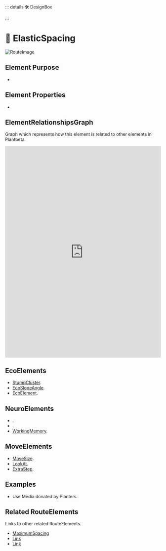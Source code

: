 ::: details 🛠 DesignBox



:::

# 🔺 <route>ElasticSpacing</route>

![RouteImage](/Route/RouteImage.png)

## Element Purpose

- 

## Element Properties

- 

## ElementRelationshipsGraph

Graph which represents how this element is related to other elements in Plantbeta.
<iframe 
    width="100%" 
    height="684" 
    frameborder="0"
    src="https://observablehq.com/embed/@d3/force-directed-graph/2?cells=chart"
></iframe>

## EcoElements
- [StumpCluster]().
- [EcoSlopeAngle]().
- [EcoElement]().
## NeuroElements
- []().
- []().
- [WorkingMemory]().

## MoveElements
- [MoveSize]().
- [LookAt]().
- [ExtraStep]().

## Examples

- Use Media donated by Planters. 

## Related RouteElements

Links to other related RouteElements. 

- [MaximumSpacing]()
- [Link]()
- [Link]()